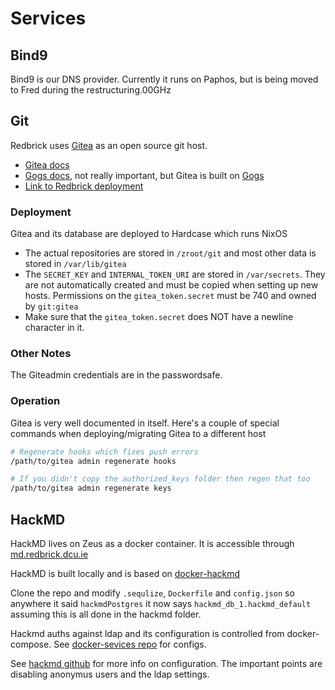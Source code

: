 # Services

## Bind9

Bind9 is our DNS provider. Currently it runs on Paphos, but is being moved to Fred during the restructuring.00GHz

## Git

Redbrick uses [Gitea](https://gitea.io/en-US/) as an open source git host.

- [Gitea docs](https://docs.gitea.io/en-us/)
- [Gogs docs](https://gogs.io/docs), not really important, but Gitea is built on [Gogs](https://gogs.io/)
- [Link to Redbrick deployment](https://git.redbrick.dcu.ie/)

### Deployment

Gitea and its database are deployed to Hardcase which runs NixOS

- The actual repositories are stored in `/zroot/git` and most other data is stored in `/var/lib/gitea`
- The `SECRET_KEY` and `INTERNAL_TOKEN_URI` are stored in `/var/secrets`. They are not automatically created and must be copied when setting up new hosts. Permissions on the `gitea_token.secret` must be 740 and owned by `git:gitea`
- Make sure that the `gitea_token.secret` does NOT have a newline character in it.

### Other Notes

The Giteadmin credentials are in the passwordsafe.

### Operation

Gitea is very well documented in itself. Here's a couple of special commands when deploying/migrating Gitea to a different host

```bash
# Regenerate hooks which fixes push errors
/path/to/gitea admin regenerate hooks

# If you didn't copy the authorized_keys folder then regen that too
/path/to/gitea admin regenerate keys
```

## HackMD

HackMD lives on Zeus as a docker container. It is accessible through [md.redbrick.dcu.ie](md.redbrick.dcu.ie)

HackMD is built locally and is based on [docker-hackmd](https://github.com/hackmdio/docker-hackmd)

Clone the repo and modify `.sequlize`, `Dockerfile` and `config.json` so anywhere it said `hackmdPostgres` it now says `hackmd_db_1.hackmd_default` assuming this is all done in the hackmd folder.

Hackmd auths against ldap and its configuration is controlled from docker-compose. See [docker-sevices repo](https://github.com/redbrickCmt/docker-compose-services) for configs.

See [hackmd github](https://github.com/hackmdio/hackmd/#environment-variables-will-overwrite-other-server-configs) for more info on configuration. The important points are disabling anonymus users and the ldap settings.
